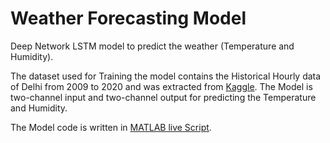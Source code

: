 # Weather Forecasting Model
 Deep Network LSTM model to predict the weather (Temperature and Humidity).

The dataset used for Training the model contains the Historical Hourly data of Delhi from 2009 to 2020 and was extracted from [Kaggle](https://www.kaggle.com/datasets/hiteshsoneji/historical-weather-data-for-indian-cities?select=delhi.csv). The Model is two-channel input and two-channel output for predicting the Temperature and Humidity.

The Model code is written in [MATLAB live Script](https://github.com/Manav321/Weather-Forecasting-Model/blob/main/WeatherForecasting.mlx).
